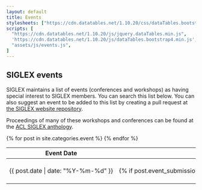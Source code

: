 ```yaml
---
layout: default
title: Events
stylesheets: ["https://cdn.datatables.net/1.10.20/css/dataTables.bootstrap4.min.css"]
scripts: [
  "https://cdn.datatables.net/1.10.20/js/jquery.dataTables.min.js",
  'https://cdn.datatables.net/1.10.20/js/dataTables.bootstrap4.min.js',
  "assets/js/events.js",
]
---
```


## SIGLEX events

SIGLEX maintains a list of events (conferences and workshops) as having special interest to SIGLEX members.
You can search this list below.
You can also suggest an event to be added to this list by creating a pull request at [the SIGLEX website repository](https://github.com/acl-org/siglex/).

Proceedings of many of these workshops and conferences can be found at the [ACL SIGLEX anthology](https://www.aclweb.org/anthology/sigs/siglex/).

<table id="events" class="table table-striped table-bordered" style="width:100%">
  <thead>
    <tr>
      <th>Event Date</th>
      <th>Submission Date</th>
      <th>Event</th>
      <th>Location</th>
      <th>Details</th>
    </tr>
  </thead>
  <tbody>
    {% for post in site.categories.event %}
    <tr>
      <td style="white-space: nowrap;">{{ post.date | date: "%Y-%m-%d" }}</td>
      <td style="white-space: nowrap;">{% if post.event_submission_date %}{{ post.event_submission_date | date: "%Y-%m-%d" }}{% endif %}</td>
      <td><a href="{{ post.event_url }}">{{ post.event_name }}</a></td>
      <td>{{ post.event_location }}</td>
      <td><a href="{{ site.baseurl }}{{ post.url }}">Details</a></td>
    </tr>
    {% endfor %}
  </tbody>
</table>
